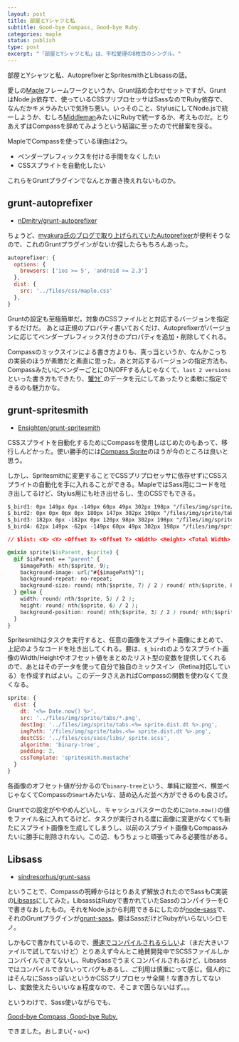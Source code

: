 ```yaml
---
layout: post
title: 部屋とYシャツと私
subtitle: Good-bye Compass, Good-bye Ruby.
categories: maple
status: publish
type: post
excerpt: "「部屋とYシャツと私」は、平松愛理の8枚目のシングル。"
---
```


部屋とYシャツと私、AutoprefixerとSpritesmithとLibsassの話。

愛しの[Maple](https://github.com/t32k/maple)フレームワークというか、Grunt詰め合わせセットですが、GruntはNode.js依存で、使っているCSSプリプロセッサはSassなのでRuby依存で、なんだかキメラみたいで気持ち悪い。いっそのこと、StylusにしてNode.jsで統一しようか、むしろ[Middleman](http://middlemanapp.com/)みたいにRubyで統一するか、考えものだ。とりあえずはCompassを辞めてみようという結論に至ったので代替案を探る。


MapleでCompassを使っている理由は2つ。

+ ベンダープレフィックスを付ける手間をなくしたい
+ CSSスプライトを自動化したい

これらをGruntプラグインでなんとか置き換えれないものか。

## grunt-autoprefixer

+ [nDmitry/grunt-autoprefixer](https://github.com/nDmitry/grunt-autoprefixer)

ちょうど、[myakura氏のブログで取り上げられていたAutoprefixer](http://myakura.hatenablog.com/entry/2013/09/30/035244)が便利そうなので、これのGruntプラグインがないか探したらもちろんあった。

```js
autoprefixer: {
  options: {
    browsers: ['ios >= 5', 'android >= 2.3']
  },
  dist: {
    src: '../files/css/maple.css'
  },
}
```

Gruntの設定も至極簡単だ。対象のCSSファイルとと対応するバージョンを指定するだけだ。
あとは正規のプロパティ書いておくだけ、Autoprefixerがバージョンに応じてベンダープレフィックス付きのプロパティを追加・削除してくれる。

Compassのミックスインによる書き方よりも、真っ当というか、なんかこっちの実装のほうが素敵だと素直に思った。あと対応するバージョンの指定方法も、CompassみたいにベンダーごとにON/OFFするんじゃなくて、`last 2 versions`といった書き方もできたり、[蟹ｳｾﾞ](https://twitter.com/tacamy/status/398400127259262977)のデータを元にしてあったりと柔軟に指定できるのも魅力かな。

## grunt-spritesmith

+ [Ensighten/grunt-spritesmith](https://github.com/Ensighten/grunt-spritesmith)

CSSスプライトを自動化するためにCompassを使用しはじめたのもあって、移行しんどかった。使い勝手的には[Compass Sprite](https://gist.github.com/t32k/e65534b5a8bb124e1cbe)のほうが今のところは良いと思う。 

しかし、Spritesmithに変更することでCSSプリプロセッサに依存せずにCSSスプライトの自動化を手に入れることができる。MapleではSass用にコードを吐き出してるけど、Stylus用にも吐き出せるし、生のCSSでもできる。

```css
$_bird1: 0px 149px 0px -149px 60px 49px 302px 198px "/files/img/sprite/tabs.1383826639213.png";
$_bird2: 0px 0px 0px 0px 180px 147px 302px 198px "/files/img/sprite/tabs.1383826639213.png";
$_bird3: 182px 0px -182px 0px 120px 98px 302px 198px "/files/img/sprite/tabs.1383826639213.png";
$_bird4: 62px 149px -62px -149px 60px 49px 302px 198px "/files/img/sprite/tabs.1383826639213.png";

// $list: <X> <Y> <Offset X> <Offset Y> <Width> <Height> <Total Width> <Total Height> <Image Path>

@mixin sprite($isParent, $sprite) {
  @if $isParent == "parent" {
    $imagePath: nth($sprite, 9);
    background-image: url("#{$imagePath}");
    background-repeat: no-repeat;
    background-size: round( nth($sprite, 7) / 2 ) round( nth($sprite, 8) / 2 );
  } @else {
    width: round( nth($sprite, 5) / 2 );
    height: round( nth($sprite, 6) / 2 );
    background-position: round( nth($sprite, 3) / 2 ) round( nth($sprite, 4) / 2 );
  }
}
```

Spritesmithはタスクを実行すると、任意の画像をスプライト画像にまとめて、上記のようなコードを吐き出してくれる。要は、`$_bird1`のようなスプライト画像のWidth/Heightやオフセット値をまとめたリスト型の変数を提供してくれるので、あとはそのデータを使って自分で独自のミックスイン（Retina対応している）を作成すればよい。このデータさえあればCompassの関数を使わなくて良くなる。


```js
sprite: {
  dist: {
    dt: '<%= Date.now() %>',
    src: '../files/img/sprite/tabs/*.png',
    destImg: '../files/img/sprite/tabs.<%= sprite.dist.dt %>.png',
    imgPath: '/files/img/sprite/tabs.<%= sprite.dist.dt %>.png',
    destCSS: '../files/css/sass/libs/_sprite.scss',
    algorithm: 'binary-tree',
    padding: 2,
    cssTemplate: 'spritesmith.mustache'
  }
}
```
各画像のオフセット値が分かるので`binary-tree`という、単純に縦並べ、横並べじゃなくてCompassの`Smart`みたいな、詰め込んだ並べ方ができるのも良さげ。

Gruntでの設定がややめんどいし、キャッシュバスターのために`Date.now()`の値をファイル名に入れてるけど、タスクが実行される度に画像に変更がなくても新たにスプライト画像を生成してしまうし、以前のスプライト画像もCompassみたいに勝手に削除されない。この辺、もうちょっと頑張ってみる必要性がある。


## Libsass

+ [sindresorhus/grunt-sass](https://github.com/sindresorhus/grunt-sass)

ということで、Compassの呪縛からはとりあえず解放されたのでSassもC実装の[Libsass](http://libsass.org/)にしてみた。LibsassはRubyで書かれていたSassのコンパイラーをCで書きなおしたもの。それをNode.jsから利用できるにしたのが[node-sass](https://github.com/andrew/node-sass)で、それのGruntプラグインが[grunt-sass](https://github.com/sindresorhus/grunt-sass)。要はSassだけどRubyがいらないシロモノ。


しかもCで書かれているので、[爆速でコンパイルされるらしい](http://www.damln.com/log/sassc-and-bourbon-it-works/)よ（まだ大きいファイルで試してないけど）とりあえず今んとこ絶賛開発中でSCSSファイルしかコンパイルできてないし、RubySassでうまくコンパイルされるけど、Libsassではコンパイルできないってバグもあるし、ご利用は慎重にって感じ。個人的にはそんなにSassっぽいというかCSSプリプロセッサ全開！な書き方してないし、変数使えたらいいなぁ程度なので、そこまで困らないはず。。。

というわけで、Sass使いながらでも、

[Good-bye Compass, Good-bye Ruby.](https://github.com/t32k/maple/commit/fb621dbda3634b25575618b16a49560a4000a5d2)

できました。おしまい(・ω<)

